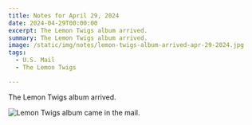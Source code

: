 ```yaml
---
title: Notes for April 29, 2024
date: 2024-04-29T00:00:00
excerpt: The Lemon Twigs album arrived.
summary: The Lemon Twigs album arrived.
image: /static/img/notes/lemon-twigs-album-arrived-apr-29-2024.jpg
tags:
  - U.S. Mail
  - The Lemon Twigs

---
```


The Lemon Twigs album arrived.

![Lemon Twigs album came in the mail.](/static/img/notes/lemon-twigs-album-arrived-apr-29-2024.jpg)